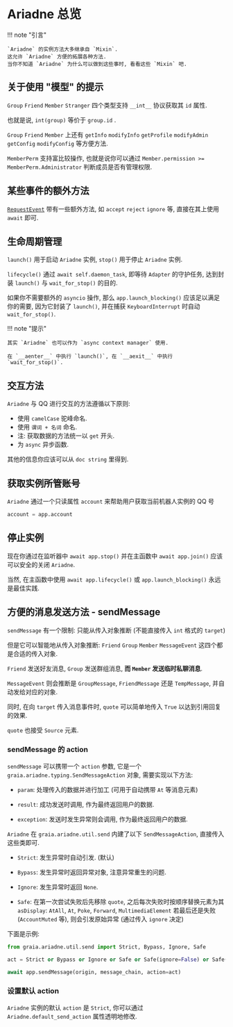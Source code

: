 # Ariadne 总览

!!! note "引言"

    `Ariadne` 的实例方法大多继承自 `Mixin`.
    这允许 `Ariadne` 方便的拓展各种方法.
    当你不知道 `Ariadne` 为什么可以做到这些事时, 看看这些 `Mixin` 吧.

## 关于使用 "模型" 的提示

`Group` `Friend` `Member` `Stranger` 四个类型支持 `__int__` 协议获取其 `id` 属性.

也就是说, `int(group)` 等价于 `group.id` .

`Group` `Friend` `Member` 上还有 `getInfo` `modifyInfo` `getProfile` `modifyAdmin` `getConfig` `modifyConfig` 等方便方法.

`MemberPerm` 支持富比较操作, 也就是说你可以通过 `Member.permission >= MemberPerm.Administrator` 判断成员是否有管理权限.

## 某些事件的额外方法

[`RequestEvent`](https://github.com/GraiaProject/Ariadne/blob/master/src/graia/ariadne/event/mirai.py#L773)
带有一些额外方法, 如 `accept` `reject` `ignore` 等, 直接在其上使用 `await` 即可.

## 生命周期管理

`launch()` 用于启动 `Ariadne` 实例, `stop()` 用于停止 `Ariadne` 实例.

`lifecycle()` 通过 `await self.daemon_task`, 即等待 `Adapter` 的守护任务, 达到封装 `launch()` 与 `wait_for_stop()` 的目的.

如果你不需要额外的 `asyncio` 操作, 那么 `app.launch_blocking()` 应该足以满足你的需要, 因为它封装了 `launch()`, 并在捕获 `KeyboardInterrupt` 时自动 `wait_for_stop()`.

!!! note "提示"

    其实 `Ariadne` 也可以作为 `async context manager` 使用.

    在 `__aenter__` 中执行 `launch()`, 在 `__aexit__` 中执行 `wait_for_stop()`.

## 交互方法

`Ariadne` 与 QQ 进行交互的方法遵循以下原则:

- 使用 `camelCase` 驼峰命名.
- 使用 `谓词 + 名词` 命名.
- 注: 获取数据的方法统一以 `get` 开头.
- 为 `async` 异步函数.

其他的信息你应该可以从 `doc string` 里得到.

## 获取实例所管账号

`Ariadne` 通过一个只读属性 `account` 来帮助用户获取当前机器人实例的 QQ 号

```python
account = app.account
```

## 停止实例

现在你通过在监听器中 `await app.stop()` 并在主函数中 `await app.join()` 应该可以安全的关闭 `Ariadne`.

当然, 在主函数中使用 `await app.lifecycle()` 或 `app.launch_blocking()` 永远是最佳实践.

## 方便的消息发送方法 - sendMessage

`sendMessage` 有一个限制: 只能从传入对象推断 (不能直接传入 `int` 格式的 `target`)

但是它可以智能地从传入对象推断: `Friend` `Group` `Member` `MessageEvent` 这四个都是合适的传入对象.

`Friend` 发送好友消息, `Group` 发送群组消息, **而 `Member` 发送临时私聊消息**.

`MessageEvent` 则会推断是 `GroupMessage`, `FriendMessage` 还是 `TempMessage`, 并自动发给对应的对象.

同时, 在向 `target` 传入消息事件时, `quote` 可以简单地传入 `True` 以达到引用回复的效果.

`quote` 也接受 `Source` 元素.

### sendMessage 的 action

`sendMessage` 可以携带一个 `action` 参数,
它是一个 `graia.ariadne.typing.SendMessageAction` 对象, 需要实现以下方法:

- `param`: 处理传入的数据并进行加工 (可用于自动携带 `At` 等消息元素)

- `result`: 成功发送时调用, 作为最终返回用户的数据.

- `exception`: 发送时发生异常则会调用, 作为最终返回用户的数据.

`Ariadne` 在 `graia.ariadne.util.send` 内建了以下 `SendMessageAction`, 直接传入这些类即可.

- `Strict`: 发生异常时自动引发. (默认)

- `Bypass`: 发生异常时返回异常对象, 注意异常重生的问题.

- `Ignore`: 发生异常时返回 `None`.

- `Safe`: 在第一次尝试失败后先移除 `quote`,
之后每次失败时按顺序替换元素为其 `asDisplay`: `AtAll`, `At`, `Poke`, `Forward`, `MultimediaElement`
若最后还是失败 (`AccountMuted` 等), 则会引发原始异常 (通过传入 `ignore` 决定)

下面是示例:

```py
from graia.ariadne.util.send import Strict, Bypass, Ignore, Safe

act = Strict or Bypass or Ignore or Safe or Safe(ignore=False) or Safe(ignore=True) # 看你怎么选择

await app.sendMessage(origin, message_chain, action=act)
```

### 设置默认 action

`Ariadne` 实例的默认 `action` 是 `Strict`, 你可以通过 `Ariadne.default_send_action` 属性透明地修改.